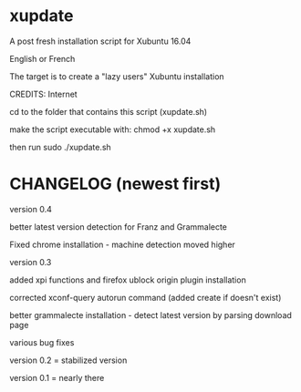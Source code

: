# xupdate

A post fresh installation script for Xubuntu 16.04

English or French

The target is to create a "lazy users" Xubuntu installation

CREDITS: Internet

cd to the folder that contains this script (xupdate.sh)

make the script executable with: chmod +x xupdate.sh

then run sudo ./xupdate.sh

# CHANGELOG (newest first)

version 0.4

better latest version detection for Franz and Grammalecte

Fixed chrome installation - machine detection moved higher

version 0.3

added xpi functions and firefox ublock origin plugin installation

corrected xconf-query autorun command (added create if doesn't exist)

better grammalecte installation - detect latest version by parsing download page

various bug fixes

version 0.2 = stabilized version

version 0.1 = nearly there
